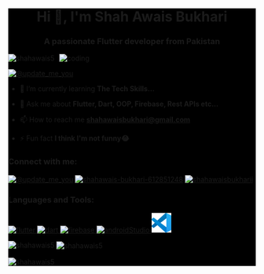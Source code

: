 <div style="background-color: #000000">
<h1 align="center">Hi 👋, I'm Shah Awais Bukhari</h1>
<h3 align="center">A passionate Flutter developer from Pakistan</h3>
<img align="right" alt="coding" width="400" src="https://cdn.dribbble.com/users/1019864/screenshots/3079099/codeloop.gif">


  <p align="left"> <img src="https://komarev.com/ghpvc/?username=shahawais5&label=Profile%20views&color=0e75b6&style=flat" alt="shahawais5" /> </p>

<p align="left"> <a href="https://twitter.com/@update_me_you" target="blank"><img src="https://img.shields.io/twitter/follow/@update_me_you?logo=twitter&style=for-the-badge" alt="@update_me_you" /></a> </p>

- 🌱 I’m currently learning **The Tech Skills...**

- 💬 Ask me about **Flutter, Dart, OOP, Firebase, Rest APIs etc...**

- 📫 How to reach me **shahawaisbukhari@gmail.com**

- ⚡ Fun fact **I think I'm not funny😂**

<h3 align="left">Connect with me:</h3>
<p align="left">
<a href="https://twitter.com/@update_me_you" target="blank"><img align="center" src="https://raw.githubusercontent.com/rahuldkjain/github-profile-readme-generator/master/src/images/icons/Social/twitter.svg" alt="@update_me_you" height="30" width="40" /></a>
<a href="https://www.linkedin.com/in/shah-awais-bukhari-612851248" target="blank"><img align="center" src="https://raw.githubusercontent.com/rahuldkjain/github-profile-readme-generator/master/src/images/icons/Social/linked-in-alt.svg" alt="shahawais-bukhari-612851248" height="30" width="40" /></a>
<a href="https://instagram.com/shahawaisbukharii" target="blank"><img align="center" src="https://raw.githubusercontent.com/rahuldkjain/github-profile-readme-generator/master/src/images/icons/Social/instagram.svg" alt="shahawaisbukharii" height="30" width="40" /></a>
</p>

<h3 align="left">Languages and Tools:</h3>
<p align="left"><a href="https://flutter.dev" target="_blank" rel="noreferrer"> <img src="https://www.vectorlogo.zone/logos/flutterio/flutterio-icon.svg" alt="flutter" width="40" height="40"/><a href="https://dart.dev" target="_blank" rel="noreferrer"> <img src="https://www.vectorlogo.zone/logos/dartlang/dartlang-icon.svg" alt="dart" width="40" height="40"/> <a href="https://firebase.google.com/" target="_blank" rel="noreferrer"> <img src="https://www.vectorlogo.zone/logos/firebase/firebase-icon.svg" alt="firebase" width="40" height="40"/><a href="https://developer.android.com/studio" target="_blank" rel="noreferrer"> <img src="https://1.bp.blogspot.com/-LgTa-xDiknI/X4EflN56boI/AAAAAAAAPuk/24YyKnqiGkwRS9-_9suPKkfsAwO4wHYEgCLcBGAsYHQ/s0/image9.png" alt="androidStudio" width="40" height="40"/> <a href="https://visualstudio.microsoft.com/" target="_blank" rel="noreferrer"> <img src="https://raw.githubusercontent.com/github/explore/80688e429a7d4ef2fca1e82350fe8e3517d3494d/topics/visual-studio-code/visual-studio-code.png" alt="VisualStudio" width="40" height="40"/> </a>  </p>

<p><img align="left" src="https://github-readme-stats.vercel.app/api/top-langs?username=shahawais5&show_icons=true&locale=en&layout=compact" alt="shahawais5" /></p>

<p>&nbsp;<img align="center" src="https://github-readme-stats.vercel.app/api?username=shahawais5&show_icons=true&locale=en" alt="shahawais5" /></p>

<p><img align="center" src="https://github-readme-streak-stats.herokuapp.com/?user=shahawais5&" alt="shahawais5" /></p>
  </div>
